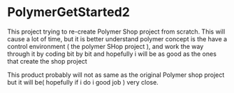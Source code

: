 # PolymerGetStarted2
This project trying to re-create Polymer Shop project from scratch.
This will cause a lot of time, but it is better understand polymer concept is the have a control environment ( the polymer SHop project ),
and work the way through it by coding bit by bit and hopefully i will be as good as the ones that create the shop project

This product probably will not as same as the original Polymer shop project but it will be( hopefully if i do i good job ) very close.
